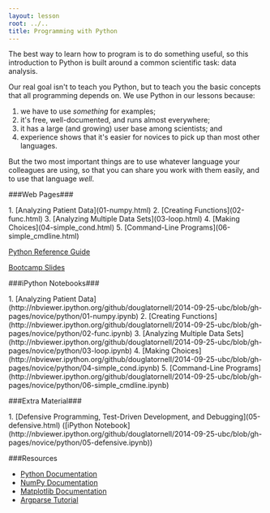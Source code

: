 ```yaml
---
layout: lesson
root: ../..
title: Programming with Python
---
```

The best way to learn how to program is to do something useful,
so this introduction to Python is built around a common scientific task:
data analysis.

Our real goal isn't to teach you Python,
but to teach you the basic concepts that all programming depends on.
We use Python in our lessons because:

1.  we have to use *something* for examples;
2.  it's free, well-documented, and runs almost everywhere;
3.  it has a large (and growing) user base among scientists; and
4.  experience shows that it's easier for novices to pick up than most other languages.

But the two most important things are
to use whatever language your colleagues are using,
so that you can share you work with them easily,
and to use that language *well*.


###Web Pages###
<div class="toc" markdown="1">
1.  [Analyzing Patient Data](01-numpy.html)
2.  [Creating Functions](02-func.html)
3.  [Analyzing Multiple Data Sets](03-loop.html)
4.  [Making Choices](04-simple_cond.html)
5.  [Command-Line Programs](06-simple_cmdline.html)
</div>

[Python Reference Guide](../ref/03-python.html)

[Bootcamp Slides](../../teaching_notes/python_notes.pdf)


###iPython Notebooks###
<div class="toc" markdown="1">
1.  [Analyzing Patient Data](http://nbviewer.ipython.org/github/douglatornell/2014-09-25-ubc/blob/gh-pages/novice/python/01-numpy.ipynb)
2.  [Creating Functions](http://nbviewer.ipython.org/github/douglatornell/2014-09-25-ubc/blob/gh-pages/novice/python/02-func.ipynb)
3.  [Analyzing Multiple Data Sets](http://nbviewer.ipython.org/github/douglatornell/2014-09-25-ubc/blob/gh-pages/novice/python/03-loop.ipynb)
4.  [Making Choices](http://nbviewer.ipython.org/github/douglatornell/2014-09-25-ubc/blob/gh-pages/novice/python/04-simple_cond.ipynb)
5.  [Command-Line Programs](http://nbviewer.ipython.org/github/douglatornell/2014-09-25-ubc/blob/gh-pages/novice/python/06-simple_cmdline.ipynb)
</div>


###Extra Material###
<div class="toc" markdown="1">
1.  [Defensive Programming, Test-Driven Development, and Debugging](05-defensive.html) ([iPython Notebook](http://nbviewer.ipython.org/github/douglatornell/2014-09-25-ubc/blob/gh-pages/novice/python/05-defensive.ipynb))
</div>


###Resources

* [Python Documentation](https://docs.python.org/2.7/)
* [NumPy Documentation](http://docs.scipy.org/doc/numpy/reference/index.html)
* [Matplotlib Documentation](http://matplotlib.org/contents.html)
* [Argparse Tutorial](http://docs.python.org/dev/howto/argparse.html)
